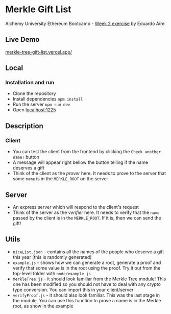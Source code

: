 # Merkle Gift List

Alchemy University Ethereum Bootcamp - [Week 2 exercise](https://github.com/ChainShot/GiftList) by Eduardo Aire

## Live Demo

[merkle-tree-gift-list.vercel.app/](https://merkle-tree-gift-list.vercel.app/)

## Local

### Installation and run

-   Clone the repository
-   Install dependencies `npm install`
-   Run the server `npm run dev`
-   Open [localhost:1225](http://localhost:1225)

## Description

### Client

-   You can test the client from the frontend by clicking the `Check another name!` button
-   A message will appear right bellow the button telling if the name deserves a gift
-   Think of the client as the _prover_ here. It needs to prove to the server that some `name` is in the `MERKLE_ROOT` on the server

## Server

-   An express server which will respond to the client's request
-   Think of the server as the _verifier_ here. It needs to verify that the `name` passed by the client is in the `MERKLE_ROOT`. If it is, then we can send the gift!

## Utils

-   `niceList.json` - contains all the names of the people who deserve a gift this year (this is randomly generated)
-   `example.js` - shows how we can generate a root, generate a proof and verify that some value is in the root using the proof. Try it out from the top-level folder with `node/example.js`
-   `MerkleTree.js` - it should look familiar from the Merkle Tree module! This one has been modified so you should not have to deal with any crypto type conversion. You can import this in your client/server
-   `verifyProof.js` - it should also look familiar. This was the last stage in the module. You can use this function to prove a name is in the Merkle root, as show in the example

